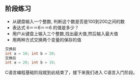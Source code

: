 ## 阶段练习

- 从键盘输入一个整数, 判断这个数是否是100到200之间的数
- 表达式 6＝＝6＝＝6 的值是多少？
- 用户从键盘上输入三个整数,找出最大值,然后输入最大值
- 用两种方式交换两个变量的保存的值

```c
交换前
int a = 10; int b = 20;
交换后
int a = 20; int b = 10;
```



C语言编程基础阶段就到此结束了，接下来我们进入 C语言入门阶段。


